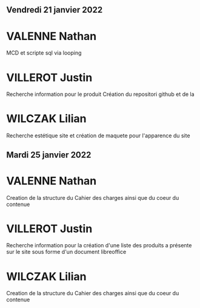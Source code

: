## Vendredi 21 janvier 2022

# VALENNE Nathan

MCD et scripte sql via looping

# VILLEROT Justin

Recherche information pour le produit
Création du repositori github et de la 

# WILCZAK Lilian

Recherche estétique site et création de maquete pour l'apparence du site

## Mardi 25 janvier 2022 

# VALENNE Nathan

Creation de la structure du Cahier des charges ainsi que du coeur du contenue

# VILLEROT Justin

Recherche information pour la création d'une liste des produits a présente sur le site sous forme d'un document libreoffice

# WILCZAK Lilian

Creation de la structure du Cahier des charges ainsi que du coeur du contenue
